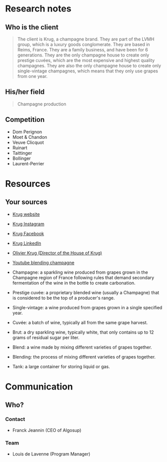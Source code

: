 # Research notes

## Who is the client

> The client is Krug, a champagne brand. They are part of the LVMH group, which is a luxury goods conglomerate. They are based in Reims, France. They are a family business, and have been for 6 generations. They are the only champagne house to create only prestige cuvées, which are the most expensive and highest quality champagnes. They are also the only champagne house to create only single-vintage champagnes, which means that they only use grapes from one year.


## His/her field

> Champagne production


## Competition

- Dom Perignon
- Moet & Chandon
- Veuve Clicquot
- Ruinart
- Taittinger
- Bollinger
- Laurent-Perrier

# Resources
## Your sources

- [Krug website](https://www.krug.com/)
- [Krug Instagram](https://www.instagram.com/krugchampagne/)
- [Krug Facebook](https://www.facebook.com/KrugChampagne/)
- [Krug LinkedIn](https://www.linkedin.com/company/krug-champagne/)
- [Olivier Krug (Director of the House of Krug)](https://www.linkedin.com/in/olivier-krug-62a1773/)

- [Youtube blending champagne](https://www.youtube.com/watch?v=k2Pi8MQqVJk)


- Champagne: a sparkling wine produced from grapes grown in the Champagne region of France following rules that demand secondary fermentation of the wine in the bottle to create carbonation.
- Prestige cuvée: a proprietary blended wine (usually a Champagne) that is considered to be the top of a producer's range.
- Single-vintage: a wine produced from grapes grown in a single specified year.
- Cuvée: a batch of wine, typically all from the same grape harvest.
- Brut: a dry sparkling wine, typically white, that only contains up to 12 grams of residual sugar per liter.
- Blend: a wine made by mixing different varieties of grapes together.
- Blending: the process of mixing different varieties of grapes together.
- Tank: a large container for storing liquid or gas.

# Communication

## Who?

### Contact

- Franck Jeannin (CEO of Algosup)

### Team

- Louis de Lavenne (Program Manager)